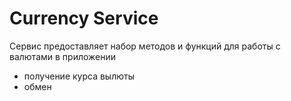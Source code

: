 # Currency Service

Сервис предоставляет набор методов и функций для работы с валютами в приложении
- получение курса вылюты
- обмен
